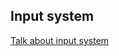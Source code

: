 ## Input system
[Talk about input system](https://forum.unity.com/threads/input-system-correct-bindings-for-oculus-controller-thumbstick-input.823233/)
